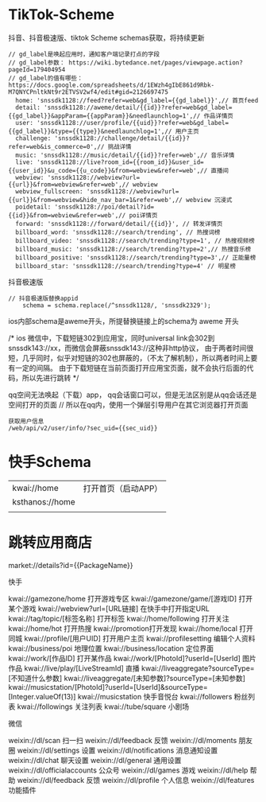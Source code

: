 # TikTok-Scheme
抖音、抖音极速版、tiktok Scheme schemas获取，将持续更新

```
// gd_label是唤起应用时，通知客户端记录打点的字段
// gd_label参数： https://wiki.bytedance.net/pages/viewpage.action?pageId=179404954
// gd_label的值有哪些： https://docs.google.com/spreadsheets/d/1EWzh4gIbE861d9Rbk-M7QNYCPnltkNt9r2ETVSV2wf4/edit#gid=2126697475
  home: 'snssdk1128://feed?refer=web&gd_label={{gd_label}}',// 首页feed
  detail: 'snssdk1128://aweme/detail/{{id}}?refer=web&gd_label={{gd_label}}&appParam={{appParam}}&needlaunchlog=1',// 作品详情页
  user: 'snssdk1128://user/profile/{{uid}}?refer=web&gd_label={{gd_label}}&type={{type}}&needlaunchlog=1',// 用户主页
  challenge: 'snssdk1128://challenge/detail/{{id}}?refer=web&is_commerce=0',// 挑战详情
  music: 'snssdk1128://music/detail/{{id}}?refer=web',// 音乐详情
  live: 'snssdk1128://live?room_id={{room_id}}&user_id={{user_id}}&u_code={{u_code}}&from=webview&refer=web',// 直播间
  webview: 'snssdk1128://webview?url={{url}}&from=webview&refer=web',// webview
  webview_fullscreen: 'snssdk1128://webview?url={{url}}&from=webview&hide_nav_bar=1&refer=web',// webview 沉浸式
  poidetail: 'snssdk1128://poi/detail?id={{id}}&from=webview&refer=web',// poi详情页
  forward: 'snssdk1128://forward/detail/{{id}}', // 转发详情页
  billboard_word: 'snssdk1128://search/trending', // 热搜词榜
  billboard_video: 'snssdk1128://search/trending?type=1', // 热搜视频榜
  billboard_music: 'snssdk1128://search/trending?type=2',// 热搜音乐榜
  billboard_positive: 'snssdk1128://search/trending?type=3',// 正能量榜
  billboard_star: 'snssdk1128://search/trending?type=4' // 明星榜
```
抖音极速版
```
// 抖音极速版替换appid
    schema = schema.replace(/^snssdk1128/, 'snssdk2329');
```
ios内部schema是aweme开头，所提替换链接上的schema为 aweme 开头

/* ios
            微信中，下载短链302到应用宝，同时universal link会302到 snssdk143://xx，而微信会屏蔽snssdk143://这种非http协议，
            由于两者时间很短，几乎同时，似乎对短链的302也屏蔽的，（不太了解机制），所以两者时间上要有一定的间隔。
            由于下载短链在当前页面打开应用宝页面，就不会执行后面的代码，所以先进行跳转
            */

 qq空间无法唤起（下载）app， qq会话窗口可以，但是无法区别是从qq会话还是空间打开的页面
    // 所以在qq内，使用一个弹层引导用户在其它浏览器打开页面

```
获取用户信息
/web/api/v2/user/info/?sec_uid={{sec_uid}}
```



# 快手Schema

|                 |                     |
| --------------- | ------------------- |
| kwai://home     | 打开首页（启动APP） |
| ksthanos://home |                     |
|                 |                     |



# 跳转应用商店

market://details?id={{PackageName}}





快手

kwai://gamezone/home 打开游戏专区
kwai://gamezone/game/[游戏ID] 打开某个游戏
kwai://webview?url=[URL链接] 在快手中打开指定URL
kwai://tag/topic/[标签名称] 打开标签
kwai://home/following 打开关注
kwai://home/hot 打开热搜
kwai://promotion打开发现 
kwai://home/local 打开同城
kwai://profile/[用户UID] 打开用户主页
kwai://profilesetting 编辑个人资料
kwai://business/poi 地理位置
kwai://business/location 定位界面
kwai://work/[作品ID] 打开某作品
kwai://work/[PhotoId]?userId=[UserId] 图片作品 
kwai://live/play/[LiveStreamId] 直播
kwai://liveaggregate?sourceType=[不知道什么参数]
kwai://liveaggregate/[未知参数]?sourceType=[未知参数]
kwai://musicstation/[PhotoId]?userId=[UserId]&sourceType=[Integer.valueOf(13)]
kwai://musicstation 快手音悦台
kwai://followers 粉丝列表
kwai://followings 关注列表
kwai://tube/square 小剧场



微信

weixin://dl/scan 扫一扫
weixin://dl/feedback 反馈
weixin://dl/moments 朋友圈
weixin://dl/settings 设置
weixin://dl/notifications 消息通知设置
weixin://dl/chat 聊天设置
weixin://dl/general 通用设置
weixin://dl/officialaccounts 公众号
weixin://dl/games 游戏
weixin://dl/help 帮助
weixin://dl/feedback 反馈
weixin://dl/profile 个人信息
weixin://dl/features 功能插件